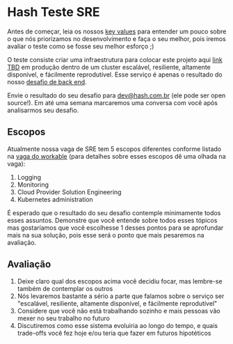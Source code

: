 # Hash Teste SRE

Antes de começar, leia os nossos [key values](https://github.com/hashlab/hiring/blob/master/README.md) para entender um pouco sobre o que nós priorizamos no desenvolvimento e faça o seu melhor, pois iremos avaliar o teste como se fosse seu melhor esforço ;)

O teste consiste criar uma infraestrutura para colocar este projeto aqui [link TBD](#) em produção dentro de um cluster escalável, resiliente, altamente disponível, e fácilmente reprodutível. Esse serviço é apenas o resultado do nosso [desafio de back end](https://github.com/hashlab/hiring/blob/master/challenges/pt-br/back-challenge.md).

Envie o resultado do seu desafio para dev@hash.com.br (ele pode ser open source!). Em até uma semana marcaremos uma conversa com você após analisarmos seu desafio.

## Escopos

Atualmente nossa vaga de SRE tem 5 escopos diferentes conforme listado na [vaga do workable](https://hashlab.workable.com/jobs/764035) (para detalhes sobre esses escopos dê uma olhada na vaga):

1. Logging
2. Monitoring
3. Cloud Provider Solution Engineering
4. Kubernetes administration

É esperado que o resultado do seu desafio contemple minimamente todos esses assuntos. Demonstre que você entende sobre todos esses tópicos mas gostaríamos que você escolhesse 1 desses pontos para se aprofundar mais na sua solução, pois esse será o ponto que mais pesaremos na avaliação.

## Avaliação

1. Deixe claro qual dos escopos acima você decidiu focar, mas lembre-se também de contemplar os outros
2. Nós levaremos bastante a sério a parte que falamos sobre o serviço ser "escalável, resiliente, altamente disponível, e fácilmente reprodutível"
3. Considere que você não está trabalhando sozinho e mais pessoas vão mexer no seu trabalho no futuro
4. Discutiremos como esse sistema evoluiria ao longo do tempo, e quais trade-offs você fez hoje e/ou teria que fazer em futuros hipotéticos

